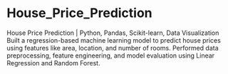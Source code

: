 # House_Price_Prediction
House Price Prediction | Python, Pandas, Scikit-learn, Data Visualization Built a regression-based machine learning model to predict house prices using features like area, location, and number of rooms. Performed data preprocessing, feature engineering, and model evaluation using Linear Regression and Random Forest.
